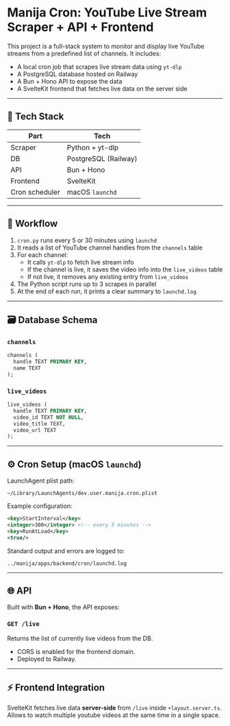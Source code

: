 # Manija Cron: YouTube Live Stream Scraper + API + Frontend

This project is a full-stack system to monitor and display live YouTube streams from a predefined list of channels. It includes:

- A local cron job that scrapes live stream data using `yt-dlp`
- A PostgreSQL database hosted on Railway
- A Bun + Hono API to expose the data
- A SvelteKit frontend that fetches live data on the server side

---

## 🧱 Tech Stack

| Part            | Tech            |
|-----------------|-----------------|
| Scraper         | Python + yt-dlp |
| DB              | PostgreSQL (Railway) |
| API             | Bun + Hono      |
| Frontend        | SvelteKit       |
| Cron scheduler  | macOS `launchd` |

---

## 🔁 Workflow

1. `cron.py` runs every 5 or 30 minutes using `launchd`
2. It reads a list of YouTube channel handles from the `channels` table
3. For each channel:
   - It calls `yt-dlp` to fetch live stream info
   - If the channel is live, it saves the video info into the `live_videos` table
   - If not live, it removes any existing entry from `live_videos`
4. The Python script runs up to 3 scrapes in parallel
5. At the end of each run, it prints a clear summary to `launchd.log`

---

## 🗃️ Database Schema

### `channels`
```sql
channels (
  handle TEXT PRIMARY KEY,
  name TEXT
);
```

### `live_videos`
```sql
live_videos (
  handle TEXT PRIMARY KEY,
  video_id TEXT NOT NULL,
  video_title TEXT,
  video_url TEXT
);
```

---

## ⚙️ Cron Setup (macOS `launchd`)

LaunchAgent plist path:
```
~/Library/LaunchAgents/dev.user.manija.cron.plist
```

Example configuration:
```xml
<key>StartInterval</key>
<integer>300</integer> <!-- every 5 minutes -->
<key>RunAtLoad</key>
<true/>
```

Standard output and errors are logged to:
```
../manija/apps/backend/cron/launchd.log
```

---

## 🌐 API

Built with **Bun + Hono**, the API exposes:

### `GET /live`
Returns the list of currently live videos from the DB.

- CORS is enabled for the frontend domain.
- Deployed to Railway.

---

## ⚡ Frontend Integration

SvelteKit fetches live data **server-side** from `/live` inside `+layout.server.ts`.
Allows to watch multiple youtube videos at the same time in a single space.


